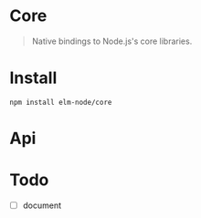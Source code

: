 # Core

> Native bindings to Node.js's core libraries.


# Install

```
npm install elm-node/core
```


# Api



# Todo

- [ ] document
